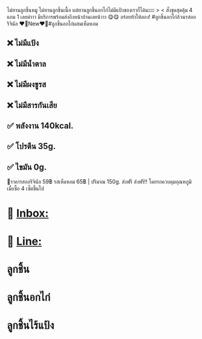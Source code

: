ไม่ทานลูกชิ้นหมู ไม่ทานลูกชิ้นเนื้อ แต่ทานลูกชิ้นอกไก่ไม่มีแป้งของเราก็ได้นะะะ > <
สั่งชุดสุดคุ้ม 4 แถม 1 เลยค่าาา มีบริการพร้อมส่งถึงหน้าบ้านเลยน้าาา 😋😋
อร่อยท้าให้ลอง! #ลูกชิ้นอกไก่ล้วนรสออริจินัล ❤️‍🔥New❤️‍🔥#ลูกชิ้นอกไก่ผสมเห็ดหอม


## ❌ ไม่มีแป้ง
## ❌ ไม่มีน้ำตาล
## ❌ ไม่มีผงชูรส
## ❌ ไม่มีสารกันเสีย
## ✅ พลังงาน 140kcal.
## ✅ โปรตีน 35g.
## ✅ ไขมัน 0g.


🛒ราคารสออริจินัล 59฿ รสเห็ดหอม 65฿ | ปริมาณ 150g.
ส่งฟรี ส่งฟรี‼️ โดยรถควบคุมอุณหภูมิ เมื่อซื้อ 4 เซ็ตขึ้นไป
# 📨 [Inbox:](http://m.me/katathailand)
# 💚 [Line:](https://lin.ee/H563vxo)
# ลูกชิ้น

# ลูกชิ้นอกไก่

# ลูกชิ้นไร้แป้ง
